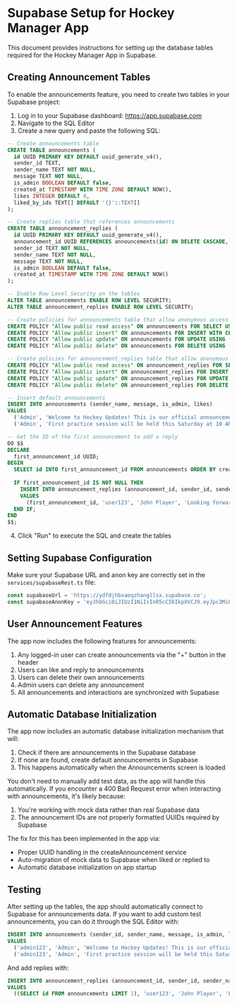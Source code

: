 # Supabase Setup for Hockey Manager App

This document provides instructions for setting up the database tables required for the Hockey Manager App in Supabase.

## Creating Announcement Tables

To enable the announcements feature, you need to create two tables in your Supabase project:

1. Log in to your Supabase dashboard: https://app.supabase.com
2. Navigate to the SQL Editor
3. Create a new query and paste the following SQL:

```sql
-- Create announcements table
CREATE TABLE announcements (
  id UUID PRIMARY KEY DEFAULT uuid_generate_v4(),
  sender_id TEXT,
  sender_name TEXT NOT NULL,
  message TEXT NOT NULL,
  is_admin BOOLEAN DEFAULT false,
  created_at TIMESTAMP WITH TIME ZONE DEFAULT NOW(),
  likes INTEGER DEFAULT 0,
  liked_by_ids TEXT[] DEFAULT '{}'::TEXT[]
);

-- Create replies table that references announcements
CREATE TABLE announcement_replies (
  id UUID PRIMARY KEY DEFAULT uuid_generate_v4(),
  announcement_id UUID REFERENCES announcements(id) ON DELETE CASCADE,
  sender_id TEXT NOT NULL,
  sender_name TEXT NOT NULL,
  message TEXT NOT NULL,
  is_admin BOOLEAN DEFAULT false,
  created_at TIMESTAMP WITH TIME ZONE DEFAULT NOW()
);

-- Enable Row Level Security on the tables
ALTER TABLE announcements ENABLE ROW LEVEL SECURITY;
ALTER TABLE announcement_replies ENABLE ROW LEVEL SECURITY;

-- Create policies for announcements table that allow anonymous access
CREATE POLICY "Allow public read access" ON announcements FOR SELECT USING (true);
CREATE POLICY "Allow public insert" ON announcements FOR INSERT WITH CHECK (true);
CREATE POLICY "Allow public update" ON announcements FOR UPDATE USING (true);
CREATE POLICY "Allow public delete" ON announcements FOR DELETE USING (true);

-- Create policies for announcement_replies table that allow anonymous access
CREATE POLICY "Allow public read access" ON announcement_replies FOR SELECT USING (true);
CREATE POLICY "Allow public insert" ON announcement_replies FOR INSERT WITH CHECK (true);
CREATE POLICY "Allow public update" ON announcement_replies FOR UPDATE USING (true);
CREATE POLICY "Allow public delete" ON announcement_replies FOR DELETE USING (true);

-- Insert default announcements
INSERT INTO announcements (sender_name, message, is_admin, likes)
VALUES 
  ('Admin', 'Welcome to Hockey Updates! This is our official announcements channel.', true, 10),
  ('Admin', 'First practice session will be held this Saturday at 10 AM. Don''t forget your gear!', true, 5);

-- Get the ID of the first announcement to add a reply
DO $$
DECLARE
  first_announcement_id UUID;
BEGIN
  SELECT id INTO first_announcement_id FROM announcements ORDER BY created_at ASC LIMIT 1;
  
  IF first_announcement_id IS NOT NULL THEN
    INSERT INTO announcement_replies (announcement_id, sender_id, sender_name, message, is_admin)
    VALUES
      (first_announcement_id, 'user123', 'John Player', 'Looking forward to it!', false);
  END IF;
END
$$;
```

4. Click "Run" to execute the SQL and create the tables

## Setting Supabase Configuration

Make sure your Supabase URL and anon key are correctly set in the `services/supabaseRest.ts` file:

```typescript
const supabaseUrl = 'https://ydfdjhbxaoqzhangllsx.supabase.co';
const supabaseAnonKey = 'eyJhbGciOiJIUzI1NiIsInR5cCI6IkpXVCJ9.eyJpc3MiOiJzdXBhYmFzZSIsInJlZiI6InlkZmRqaGJ4YW9xemhhbmdsbHN4Iiwicm9sZSI6ImFub24iLCJpYXQiOjE3NDY5OTA5NTMsImV4cCI6MjA2MjU2Njk1M30.XmgG9DfmCu6ijhmUkSNC4GGQgzNn12lTMylO7Z_cwaQ';
```

## User Announcement Features

The app now includes the following features for announcements:

1. Any logged-in user can create announcements via the "+" button in the header
2. Users can like and reply to announcements
3. Users can delete their own announcements
4. Admin users can delete any announcement
5. All announcements and interactions are synchronized with Supabase

## Automatic Database Initialization

The app now includes an automatic database initialization mechanism that will:

1. Check if there are announcements in the Supabase database
2. If none are found, create default announcements in Supabase
3. This happens automatically when the Announcements screen is loaded

You don't need to manually add test data, as the app will handle this automatically. If you encounter a 400 Bad Request error when interacting with announcements, it's likely because:

1. You're working with mock data rather than real Supabase data
2. The announcement IDs are not properly formatted UUIDs required by Supabase

The fix for this has been implemented in the app via:
- Proper UUID handling in the createAnnouncement service
- Auto-migration of mock data to Supabase when liked or replied to
- Automatic database initialization on app startup

## Testing

After setting up the tables, the app should automatically connect to Supabase for announcements data. If you want to add custom test announcements, you can do it through the SQL Editor with:

```sql
INSERT INTO announcements (sender_id, sender_name, message, is_admin, likes)
VALUES 
  ('admin123', 'Admin', 'Welcome to Hockey Updates! This is our official announcements channel.', true, 10),
  ('admin123', 'Admin', 'First practice session will be held this Saturday at 10 AM. Don''t forget your gear!', true, 5);
```

And add replies with:

```sql
INSERT INTO announcement_replies (announcement_id, sender_id, sender_name, message, is_admin)
VALUES 
  ((SELECT id FROM announcements LIMIT 1), 'user123', 'John Player', 'Looking forward to it!', false);
``` 